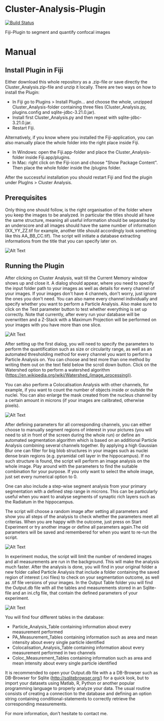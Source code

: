 # Cluster-Analysis-Plugin

[![Build Status](https://travis-ci.org/dcolam/Cluster-Analysis-Plugin.svg?branch=master)](https://travis-ci.org/dcolam/Cluster-Analysis-Plugin)

Fiji-Plugin to segment and quantify confocal images

# Manual
## Install Plugin in Fiji
Either download this whole repository as a .zip-file or save directly the Cluster_Analysis.zip-file and unzip it locally. There are two ways on how to install the Plugin:

- In Fiji go to Plugins > Install PlugIn... and choose the whole, unzipped Cluster_Analysis-folder containing three files (Cluster_Analysis.py, plugins.config and sqlite-jdbc-3.21.0.jar). 
- Install first Cluster_Analysis.py and then repeat with sqlite-jdbc-3.21.0.jar. 
- Restart Fiji.

Alternatively, if you know where you installed the Fiji-application, you can also manually place the whole folder into the right place inside Fiji.

- In Windows: open the Fiji.app-folder and place the Cluster_Analysis-folder inside Fiji.app/plugins.
- In Mac: right click on the Fiji-icon and choose "Show Package Content". Then place the whole folder inside the /plugins folder.

After the successful installation you should restart Fiji and find the plugin under PlugIns > Cluster Analysis.

## Prerequisites
Only thing one should follow, is the right organisation of the folder where you keep the images to be analyzed. In particular the titles should all have the same structure, meaning all useful information should be separated by an underscore and all images should have the same number of information (XX_YY_ZZ.tif for example, another title should accordingly look something like this AA_BB_CC.tif).
The script will initiate a database extracting informations from the title that you can specify later on.

![Alt Text](https://github.com/dcolam/Cluster-Analysis-Plugin/blob/master/ExampleImage/Dialog5.png?raw=True)

## Running the Plugin
After clicking on Cluster Analysis, wait till the Current Memory window shows up and close it. A dialog should appear, where you need to specify the input folder path to your images as well as details for every channel of your images. If your images don't have 4 channels, don't worry, just ignore the ones you don't need. You can also name every channel individually and specify whether you want to perform a Particle Analysis. Also make sure to click on the Test parameter button to test whether everything is set up correctly. Note that currently, after every run your database will be overwritten and a Z-Stack with a Maximum Projection will be performed on your images with you have more than one slice.

![Alt Text](https://github.com/dcolam/Cluster-Analysis-Plugin/blob/master/ExampleImage/Dialog1.png?raw=True)

After setting up the first dialog, you will need to specify the parameters to perform the quantification such as size or circularity range, as well as an automated thresholding method for every channel you want to perform a Particle Analysis on. You can choose and test more than one method by writing them out on the text field below the scroll down button. Click on the Watershed option to perform a watershed algorithm (https://en.wikipedia.org/wiki/Watershed_(image_processing)).

You can also perform a Colocalisation Analysis with other channels, for example, if you want to count the number of objects inside or outside the nuclei. You can also enlarge the mask created from the nucleus channel by a certain amount in microns (if your images are calibrated, otherwise pixels).

![Alt Text](https://github.com/dcolam/Cluster-Analysis-Plugin/blob/master/ExampleImage/Dialog2.png?raw=True)

After defining parameters for all corresponding channels, you can either choose to manually segment regions of interest in your pictures (you will need to sit in front of the screen during the whole run) or define an automated segmentation algorithm which is based on an additional Particle Analysis combining several channels together. By applying a high Gaussian Blur one can filter for big blob structures in your images such as nuclei dense brain regions (e.g. pyramidal cell layer in the hippocampus). If no such structure is found, the script will perform an image analysis on the whole image. Play around with the parameters to find the suitable combination for your purpose. If you only want to select the whole image, just set every numerical option to 0. 

One can also include a step-wise segment analysis from your primary segmentation with a defined step range in microns. This can be particularly useful when you want to analyse segments of synaptic rich layers such as the Radiatum in the hippocampus.

The script will choose a random image after setting all parameters and show you all steps of the analysis to check whether the parameters meet all criterias. When you are happy with the outcome, just press on Start Experiment or try another image or define all parameters again.The old parameters will be saved and remembered for when you want to re-run the script.

![Alt Text](https://github.com/dcolam/Cluster-Analysis-Plugin/blob/master/ExampleImage/Dialog6.png?raw=True)

In experiment modus, the script will limit the number of rendered images and all measurements are run in the background. This will make the analysis much faster. After the analysis is done, you will find in your original folder a new folder called Particle Analysis that include a folder containing the saved region of interest (.roi files) to check on your segmentation outcome, as well as .tif file versions of your images. In the Output Table folder you will find the Output.db file with all the tables and measurements stored in an Sqlite-file and an ini.cfg file, that contain the defined parameters of your experiment.

![Alt Text](https://github.com/dcolam/Cluster-Analysis-Plugin/blob/master/ExampleImage/Database.png?raw=True)

You will find four different tables in the database:
- Particle_Analysis_Table containing information about every measurement performed
- PA_Measurement_Tables containing information such as area and mean intensity about every single particle identified
- Colocalisation_Analysis_Table containing information about every measurement performed in two channels
- Coloc_Measurement_Tables containing information such as area and mean intensity about every single particle identified

It is recommended to open your Output.db file with a a DB-Browser such as DB-Browser for Sqlite (http://sqlitebrowser.org/) for a quick look, but to import your datasets using Matlab, R, Python or another popular programming language to properly analyze your data. The usual routine consists of creating a connection to the database and defining an option string containing conditional-statements to correctly retrieve the corresponding measurements.

For more information, don't hesitate to contact me.

